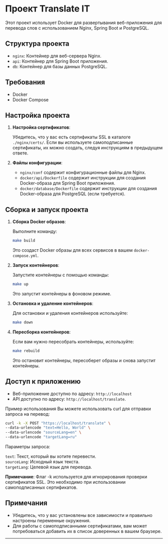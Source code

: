 # Проект Translate IT

Этот проект использует Docker для развертывания веб-приложения для перевода слов с использованием Nginx, Spring Boot и PostgreSQL.

## Структура проекта

- `nginx`: Контейнер для веб-сервера Nginx.
- `api`: Контейнер для Spring Boot приложения.
- `db`: Контейнер для базы данных PostgreSQL.

## Требования

- Docker
- Docker Compose

## Настройка проекта

1. **Настройка сертификатов**:

   Убедитесь, что у вас есть сертификаты SSL в каталоге `./nginx/certs/`. Если вы используете самоподписанные сертификаты, их можно создать, следуя инструкциям в предыдущем ответе.

2. **Файлы конфигурации**:

    - `nginx/conf` содержит конфигурационные файлы для Nginx.
    - `docker/api/Dockerfile` содержит инструкции для создания Docker-образа для Spring Boot приложения.
    - `docker/database/Dockerfile` содержит инструкции для создания Docker-образа для PostgreSQL (если требуется).

## Сборка и запуск проекта

1. **Сборка Docker образов**:

   Выполните команду:

   ```bash
   make build
   ```

   Это создаст Docker образы для всех сервисов в вашем `docker-compose.yml`.


2. **Запуск контейнеров**:

   Запустите контейнеры с помощью команды:

   ```bash
   make up
   ```

   Это запустит контейнеры в фоновом режиме.


3. **Остановка и удаление контейнеров**:

   Для остановки и удаления контейнеров используйте:

   ```bash
   make down
   ```

4. **Пересборка контейнеров**:

   Если вам нужно пересобрать контейнеры, используйте:

   ```bash
   make rebuild
   ```

   Это остановит контейнеры, пересоберет образы и снова запустит контейнеры.

## Доступ к приложению

- Веб-приложение доступно по адресу: `http://localhost` 
- API доступно по адресу: `http://localhost/translate`.

Пример использования
Вы можете использовать curl для отправки запроса на перевод:

```bash
curl -k -X POST "https://localhost/translate" \
--data-urlencode "text=Hello, World" \
--data-urlencode "sourceLang=en" \
--data-urlencode "targetLang=ru"
```

Параметры запроса:

`text`: Текст, который вы хотите перевести. \
`sourceLang`: Исходный язык текста. \
`targetLang`: Целевой язык для перевода. 

**Примечание**: Флаг -k используется для игнорирования проверки сертификатов SSL. Это необходимо при использовании самоподписанных сертификатов.

## Примечания

- Убедитесь, что у вас установлены все зависимости и правильно настроены переменные окружения.
- Для работы с самоподписанными сертификатами, вам может потребоваться добавить их в список доверенных в вашем браузере.

---
